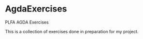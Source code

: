 # AgdaExercises
PLFA AGDA Exercises

This is a collection of exercises done in preparation for my project.
